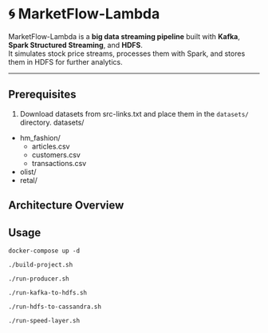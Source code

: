 # 🌀 MarketFlow-Lambda

MarketFlow-Lambda is a **big data streaming pipeline** built with **Kafka**, **Spark Structured Streaming**, and **HDFS**.  
It simulates stock price streams, processes them with Spark, and stores them in HDFS for further analytics.

---

## Prerequisites
1. Download datasets from src-links.txt and place them in the `datasets/` directory.
datasets/
- hm_fashion/
  - articles.csv
  - customers.csv
  - transactions.csv
- olist/
- retal/

## Architecture Overview

## Usage
```commandline
docker-compose up -d

./build-project.sh

./run-producer.sh 

./run-kafka-to-hdfs.sh 

./run-hdfs-to-cassandra.sh

./run-speed-layer.sh
```

